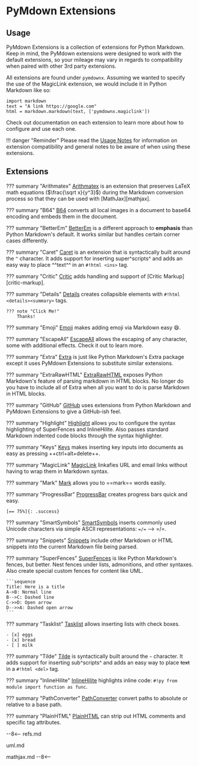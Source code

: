 # PyMdown Extensions

## Usage

PyMdown Extensions is a collection of extensions for Python Markdown.  Keep in mind, the PyMdown extensions were designed to work with the default extensions, so your mileage may vary in regards to compatibility when paired with other 3rd party extensions.

All extensions are found under `pymdownx`.  Assuming we wanted to specify the use of the MagicLink extension, we would include it in Python Markdown like so:

```
import markdown
text = "A link https://google.com"
html = markdown.markdown(text, ['pymdownx.magiclink'])
```

Check out documentation on each extension to learn more about how to configure and use each one.

!!! danger "Reminder"
    Please read the [Usage Notes](usage_notes.md) for information on extension compatibility and general notes to be aware of when using these extensions.

## Extensions

??? summary "Arithmatex"
    [Arithmatex](extensions/arithmatex.md) is an extension that preserves LaTeX math equations ($\frac{\sqrt x}{y^3}$) during the Markdown conversion process so that they can be used with [MathJax][mathjax].

??? summary "B64"
    [B64](extensions/b64.md) converts all local images in a document to base64 encoding and embeds them in the document.

??? summary "BetterEm"
    [BetterEm](extensions/betterem.md) is a different approach to **emphasis** than Python Markdown's default.  It works similar but handles certain corner cases differently.

??? summary "Caret"
    [Caret](extensions/caret.md) is an extension that is syntactically built around the `^` character. It adds support for inserting super^scripts^ and adds an easy way to place ^^text^^ in an `#!html <ins>` tag.

??? summary "Critic"
    [Critic](extensions/critic.md) adds handling and support of [Critic Markup][critic-markup].

??? summary "Details"
    [Details](extensions/details.md) creates collapsible elements with `#!html <details><summary>` tags.

    ??? note "Click Me!"
        Thanks!

??? summary "Emoji"
    [Emoji](extensions/emoji.md) makes adding emoji via Markdown easy :smile:.

??? summary "EscapeAll"
    [EscapeAll](extensions/escapeall.md) allows the escaping of any character, some with additional effects.  Check it out to learn more.

??? summary "Extra"
    [Extra](extensions/extra.md) is just like Python Markdown's Extra package except it uses PyMdown Extensions to substitute similar extensions.

??? summary "ExtraRawHTML"
    [ExtraRawHTML](extensions/extrarawhtml.md) exposes Python Markdown's feature of parsing markdown in HTML blocks. No longer do you have to include all of Extra when all you want to do is parse Markdown in HTML blocks.

??? summary "GitHub"
    [GitHub](extensions/github.md) uses extensions from Python Markdown and PyMdown Extensions to give a GitHub-ish feel.

??? summary "Highlight"
    [Highlight](extensions/highlight.md) allows you to configure the syntax highlighting of SuperFences and InlineHilite.  Also passes standard Markdown indented code blocks through the syntax highlighter.

??? summary "Keys"
    [Keys](extensions/keys.md) makes inserting key inputs into documents as easy as pressing ++ctrl+alt+delete++.

??? summary "MagicLink"
    [MagicLink](extensions/magiclink.md) linkafies URL and email links without having to wrap them in Markdown syntax.

??? summary "Mark"
    [Mark](extensions/mark.md) allows you to ==mark== words easily.

??? summary "ProgressBar"
    [ProgressBar](extensions/progressbar.md) creates progress bars quick and easy.

    [== 75%]{: .success}

??? summary "SmartSymbols"
    [SmartSymbols](extensions/smartsymbols.md) inserts commonly used Unicode characters via simple ASCII representations: `=/=` --> =/=.

??? summary "Snippets"
    [Snippets](extensions/snippets.md) include other Markdown or HTML snippets into the current Markdown file being parsed.

??? summary "SuperFences"
    [SuperFences](extensions/superfences.md) is like Python Markdown's fences, but better. Nest fences under lists, admonitions, and other syntaxes. Also create special custom fences for content like UML.

    ```sequence
    Title: Here is a title
    A->B: Normal line
    B-->C: Dashed line
    C->>D: Open arrow
    D-->>A: Dashed open arrow
    ```

??? summary "Tasklist"
    [Tasklist](extensions/tasklist.md) allows inserting lists with check boxes.

    - [x] eggs
    - [x] bread
    - [ ] milk

??? summary "Tilde"
    [Tilde](extensions/tilde.md) is syntactically built around the `~` character. It adds support for inserting sub^scripts^ and adds an easy way to place ~~text~~ in a `#!html <del>` tag.

??? summary "InlineHilite"
    [InlineHilite](extensions/inlinehilite.md) highlights inline code: `#!py from module import function as func`.

??? summary "PathConverter"
    [PathConverter](extensions/pathconverter.md) convert paths to absolute or relative to a base path.

??? summary "PlainHTML"
    [PlainHTML](extensions/plainhtml.md) can strip out HTML comments and specific tag attributes.

--8<--
refs.md

uml.md

mathjax.md
--8<--
